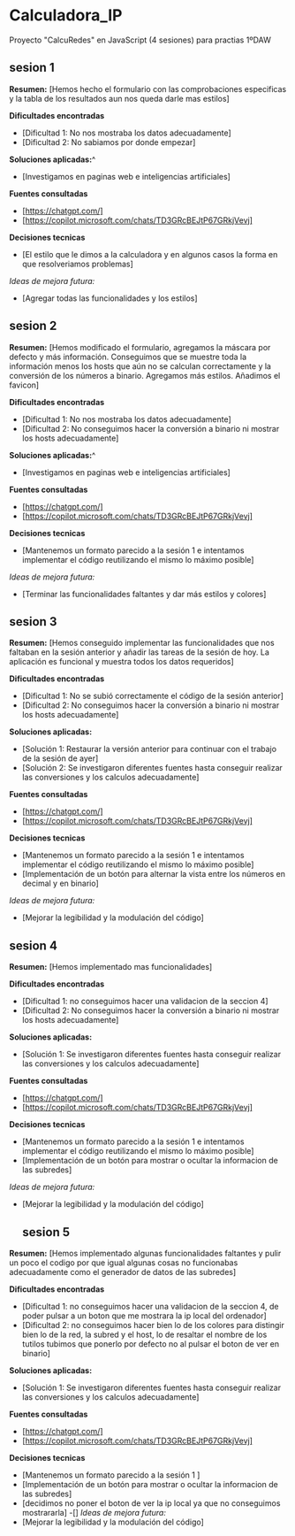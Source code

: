 # Calculadora_IP
Proyecto "CalcuRedes" en JavaScript (4 sesiones) para practias 1ºDAW

## sesion 1

**Resumen:**
[Hemos hecho el formulario con las comprobaciones especificas y la tabla de los resultados aun nos queda darle mas estilos]

**Dificultades encontradas**
- [Dificultad 1: No nos mostraba los datos adecuadamente]
- [Dificultad 2: No sabiamos por donde empezar]

**Soluciones aplicadas:**^
- [Investigamos en paginas web e inteligencias artificiales]

**Fuentes consultadas**
- [https://chatgpt.com/]
- [https://copilot.microsoft.com/chats/TD3GRcBEJtP67GRkjVevj]
 
 **Decisiones tecnicas**
 - [El estilo que le dimos a la calculadora y en algunos casos la forma en que resolveriamos problemas]


 *Ideas de mejora futura:*
 - [Agregar todas las funcionalidades y los estilos]


 ## sesion 2

**Resumen:**
[Hemos modificado el formulario, agregamos la máscara por defecto y más información. Conseguimos que se muestre toda la información menos los hosts que aún no se calculan correctamente y la conversión de los números a binario. Agregamos más estilos. Añadimos el favicon]

**Dificultades encontradas**
- [Dificultad 1: No nos mostraba los datos adecuadamente]
- [Dificultad 2: No conseguimos hacer la conversión a binario ni mostrar los hosts adecuadamente]

**Soluciones aplicadas:**^
- [Investigamos en paginas web e inteligencias artificiales]

**Fuentes consultadas**
- [https://chatgpt.com/]
- [https://copilot.microsoft.com/chats/TD3GRcBEJtP67GRkjVevj]
 
 **Decisiones tecnicas**
 - [Mantenemos un formato parecido a la sesión 1 e intentamos implementar el código reutilizando el mismo lo máximo posible]

 *Ideas de mejora futura:*
 - [Terminar las funcionalidades faltantes y dar más estilos y colores]

  ## sesion 3

  **Resumen:**
[Hemos conseguido implementar las funcionalidades que nos faltaban en la sesión anterior y añadir las tareas de la sesión de hoy. La aplicación es funcional y muestra todos los datos requeridos]

**Dificultades encontradas**
- [Dificultad 1: No se subió correctamente el código de la sesión anterior]
- [Dificultad 2: No conseguimos hacer la conversión a binario ni mostrar los hosts adecuadamente]

**Soluciones aplicadas:**
- [Solución 1: Restaurar la versión anterior para continuar con el trabajo de la sesión de ayer]
- [Solución 2: Se investigaron diferentes fuentes hasta conseguir realizar las conversiones y los calculos adecuadamente]

**Fuentes consultadas**
- [https://chatgpt.com/]
- [https://copilot.microsoft.com/chats/TD3GRcBEJtP67GRkjVevj]
 
 **Decisiones tecnicas**
 - [Mantenemos un formato parecido a la sesión 1 e intentamos implementar el código reutilizando el mismo lo máximo posible]
 - [Implementación de un botón para alternar la vista entre los números en decimal y en binario]

 *Ideas de mejora futura:*
 - [Mejorar la legibilidad y la modulación del código]

  ## sesion 4

  **Resumen:**
[Hemos implementado mas funcionalidades]

**Dificultades encontradas**
- [Dificultad 1: no conseguimos hacer una validacion de la seccion 4]
- [Dificultad 2: No conseguimos hacer la conversión a binario ni mostrar los hosts adecuadamente]

**Soluciones aplicadas:**
- [Solución 1: Se investigaron diferentes fuentes hasta conseguir realizar las conversiones y los calculos adecuadamente]

**Fuentes consultadas**
- [https://chatgpt.com/]
- [https://copilot.microsoft.com/chats/TD3GRcBEJtP67GRkjVevj]
 
 **Decisiones tecnicas**
 - [Mantenemos un formato parecido a la sesión 1 e intentamos implementar el código reutilizando el mismo lo máximo posible]
 - [Implementación de un botón para mostrar o ocultar la informacion de las subredes]

 *Ideas de mejora futura:*
 - [Mejorar la legibilidad y la modulación del código]


   ## sesion 5

  **Resumen:**
[Hemos implementado algunas funcionalidades faltantes y pulir un poco el codigo por que igual algunas cosas no funcionabas adecuadamente como el generador de datos de las subredes]

**Dificultades encontradas**
- [Dificultad 1: no conseguimos hacer una validacion de la seccion 4, de poder pulsar a un boton que me mostrara la ip local del ordenador]
- [Dificultad 2: no conseguimos hacer bien lo de los colores para distingir bien lo de la red, la subred y el host, lo de resaltar el nombre de los tutilos tubimos que ponerlo por defecto no al pulsar el boton de ver en binario]

**Soluciones aplicadas:**
- [Solución 1: Se investigaron diferentes fuentes hasta conseguir realizar las conversiones y los calculos adecuadamente]

**Fuentes consultadas**
- [https://chatgpt.com/]
- [https://copilot.microsoft.com/chats/TD3GRcBEJtP67GRkjVevj]
 
 **Decisiones tecnicas**
 - [Mantenemos un formato parecido a la sesión 1 ]
 - [Implementación de un botón para mostrar o ocultar la informacion de las subredes]
 - [decidimos no poner el boton de ver la ip local ya que no conseguimos mostrararla]
  -[]
 *Ideas de mejora futura:*
 - [Mejorar la legibilidad y la modulación del código]